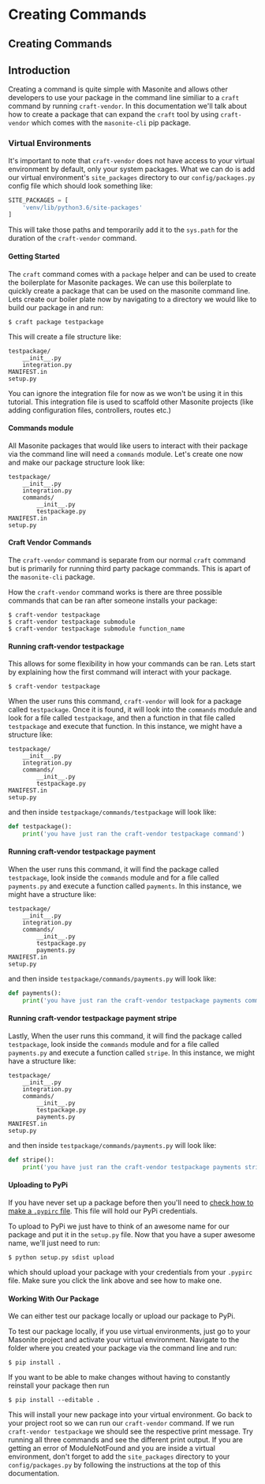 # Creating Commands

## Creating Commands

## Introduction

Creating a command is quite simple with Masonite and allows other developers to use your package in the command line similiar to a `craft` command by running `craft-vendor`. In this documentation we'll talk about how to create a package that can expand the `craft` tool by using `craft-vendor` which comes with the `masonite-cli` pip package.

### Virtual Environments

It's important to note that `craft-vendor` does not have access to your virtual environment by default, only your system packages. What we can do is add our virtual environment's `site_packages` directory to our `config/packages.py` config file which should look something like:

```python
SITE_PACKAGES = [
    'venv/lib/python3.6/site-packages'
]
```

This will take those paths and temporarily add it to the `sys.path` for the duration of the `craft-vendor` command.

#### Getting Started

The `craft` command comes with a `package` helper and can be used to create the boilerplate for Masonite packages. We can use this boilerplate to quickly create a package that can be used on the masonite command line. Lets create our boiler plate now by navigating to a directory we would like to build our package in and run:

```text
$ craft package testpackage
```

This will create a file structure like:

```text
testpackage/
    __init__.py
    integration.py
MANIFEST.in
setup.py
```

You can ignore the integration file for now as we won't be using it in this tutorial. This integration file is used to scaffold other Masonite projects \(like adding configuration files, controllers, routes etc.\)

#### Commands module

All Masonite packages that would like users to interact with their package via the command line will need a `commands` module. Let's create one now and make our package structure look like:

```text
testpackage/
    __init__.py
    integration.py
    commands/
        __init__.py
        testpackage.py
MANIFEST.in
setup.py
```

#### Craft Vendor Commands

The `craft-vendor` command is separate from our normal `craft` command but is primarily for running third party package commands. This is apart of the `masonite-cli` package.

How the `craft-vendor` command works is there are three possible commands that can be ran after someone installs your package:

```text
$ craft-vendor testpackage
$ craft-vendor testpackage submodule
$ craft-vendor testpackage submodule function_name
```

#### Running craft-vendor testpackage

This allows for some flexibility in how your commands can be ran. Lets start by explaining how the first command will interact with your package.

```text
$ craft-vendor testpackage
```

When the user runs this command, `craft-vendor` will look for a package called `testpackage`. Once it is found, it will look into the `commands` module and look for a file called `testpackage`, and then a function in that file called `testpackage` and execute that function. In this instance, we might have a structure like:

```text
testpackage/
    __init__.py
    integration.py
    commands/
        __init__.py
        testpackage.py
MANIFEST.in
setup.py
```

and then inside `testpackage/commands/testpackage` will look like:

```python
def testpackage():
    print('you have just ran the craft-vendor testpackage command')
```

#### Running craft-vendor testpackage payment

When the user runs this command, it will find the package called `testpackage`, look inside the `commands` module and for a file called `payments.py` and execute a function called `payments`. In this instance, we might have a structure like:

```text
testpackage/
    __init__.py
    integration.py
    commands/
        __init__.py
        testpackage.py
        payments.py
MANIFEST.in
setup.py
```

and then inside `testpackage/commands/payments.py` will look like:

```python
def payments():
    print('you have just ran the craft-vendor testpackage payments command')
```

#### Running craft-vendor testpackage payment stripe

Lastly, When the user runs this command, it will find the package called `testpackage`, look inside the `commands` module and for a file called `payments.py` and execute a function called `stripe`. In this instance, we might have a structure like:

```text
testpackage/
    __init__.py
    integration.py
    commands/
        __init__.py
        testpackage.py
        payments.py
MANIFEST.in
setup.py
```

and then inside `testpackage/commands/payments.py` will look like:

```python
def stripe():
    print('you have just ran the craft-vendor testpackage payments stripe command')
```

#### Uploading to PyPi

If you have never set up a package before then you'll need to [check how to make a `.pypirc` file](http://peterdowns.com/posts/first-time-with-pypi.html). This file will hold our PyPi credentials.

To upload to PyPi we just have to think of an awesome name for our package and put it in the `setup.py` file. Now that you have a super awesome name, we'll just need to run:

```text
$ python setup.py sdist upload
```

which should upload your package with your credentials from your `.pypirc` file. Make sure you click the link above and see how to make one.

#### Working With Our Package

We can either test our package locally or upload our package to PyPi.

To test our package locally, if you use virtual environments, just go to your Masonite project and activate your virtual environment. Navigate to the folder where you created your package via the command line and run:

```text
$ pip install .
```

If you want to be able to make changes without having to constantly reinstall your package then run

```text
$ pip install --editable .
```

This will install your new package into your virtual environment. Go back to your project root so we can run our `craft-vendor` command. If we run `craft-vendor testpackage` we should see the respective print message. Try running all three commands and see the different print output. If you are getting an error of ModuleNotFound and you are inside a virtual environment, don't forget to add the `site_packages` directory to your `config/packages.py` by following the instructions at the top of this documentation.

